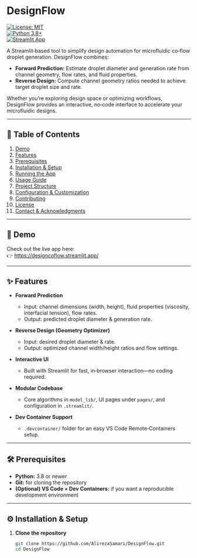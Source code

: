 # DesignFlow

[![License: MIT](https://img.shields.io/badge/License-MIT-blue.svg)](LICENSE)  
[![Python 3.8+](https://img.shields.io/badge/python-3.8%2B-brightgreen.svg)](https://www.python.org/)  
[![Streamlit App](https://img.shields.io/badge/Live%20Demo-Streamlit-orange.svg)](https://designcoflow.streamlit.app/)

A Streamlit‑based tool to simplify design automation for microfluidic co‑flow droplet generation. DesignFlow combines:

- **Forward Prediction:** Estimate droplet diameter and generation rate from channel geometry, flow rates, and fluid properties.  
- **Reverse Design:** Compute channel geometry ratios needed to achieve target droplet size and rate.  

Whether you’re exploring design space or optimizing workflows, DesignFlow provides an interactive, no‑code interface to accelerate your microfluidic designs.

---

## 📖 Table of Contents

1. [Demo](#demo)  
2. [Features](#features)  
3. [Prerequisites](#prerequisites)  
4. [Installation & Setup](#installation--setup)  
5. [Running the App](#running-the-app)  
6. [Usage Guide](#usage-guide)  
7. [Project Structure](#project-structure)  
8. [Configuration & Customization](#configuration--customization)  
9. [Contributing](#contributing)  
10. [License](#license)  
11. [Contact & Acknowledgments](#contact--acknowledgments)  

---

## 🚀 Demo

Check out the live app here:  
👉 https://designcoflow.streamlit.app/

---

## ✨ Features

- **Forward Prediction**  
  - Input: channel dimensions (width, height), fluid properties (viscosity, interfacial tension), flow rates.  
  - Output: predicted droplet diameter & generation rate.

- **Reverse Design (Geometry Optimizer)**  
  - Input: desired droplet diameter & rate.  
  - Output: optimized channel width/height ratios and flow settings.

- **Interactive UI**  
  - Built with Streamlit for fast, in‑browser interaction—no coding required.

- **Modular Codebase**  
  - Core algorithms in `model_lib/`, UI pages under `pages/`, and configuration in `.streamlit/`.

- **Dev Container Support**  
  - `.devcontainer/` folder for an easy VS Code Remote‑Containers setup.

---

## 🛠️ Prerequisites

- **Python:** 3.8 or newer  
- **Git:** for cloning the repository  
- **(Optional) VS Code + Dev Containers:** if you want a reproducible development environment

---

## ⚙️ Installation & Setup

1. **Clone the repository**  
   ```bash
   git clone https://github.com/AlirezaSamari/DesignFlow.git
   cd DesignFlow

